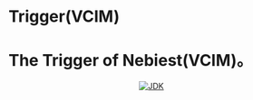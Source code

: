 # Trigger(VCIM)
 The Trigger of Nebiest(VCIM)。
===============

<p align="center">
<a href="#"><img alt="JDK" src="https://img.shields.io/badge/JDK-1.8-yellow.svg?style=flat-square"/></a>
<a href="https://https://github.com/guoxunbo/newbiest/releases"></a>
</p>
